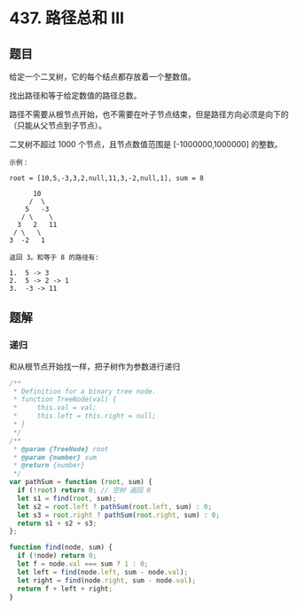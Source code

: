 # 437. 路径总和 III

## 题目

给定一个二叉树，它的每个结点都存放着一个整数值。

找出路径和等于给定数值的路径总数。

路径不需要从根节点开始，也不需要在叶子节点结束，但是路径方向必须是向下的（只能从父节点到子节点）。

二叉树不超过 1000 个节点，且节点数值范围是 [-1000000,1000000] 的整数。

```
示例：

root = [10,5,-3,3,2,null,11,3,-2,null,1], sum = 8

      10
     /  \
    5   -3
   / \    \
  3   2   11
 / \   \
3  -2   1

返回 3。和等于 8 的路径有:

1.  5 -> 3
2.  5 -> 2 -> 1
3.  -3 -> 11
```

## 题解

### 递归

和从根节点开始找一样，把子树作为参数进行递归

```JavaScript
/**
 * Definition for a binary tree node.
 * function TreeNode(val) {
 *     this.val = val;
 *     this.left = this.right = null;
 * }
 */
/**
 * @param {TreeNode} root
 * @param {number} sum
 * @return {number}
 */
var pathSum = function (root, sum) {
  if (!root) return 0; // 空树 返回 0
  let s1 = find(root, sum);
  let s2 = root.left ? pathSum(root.left, sum) : 0;
  let s3 = root.right ? pathSum(root.right, sum) : 0;
  return s1 + s2 + s3;
};

function find(node, sum) {
  if (!node) return 0;
  let f = node.val === sum ? 1 : 0;
  let left = find(node.left, sum - node.val);
  let right = find(node.right, sum - node.val);
  return f + left + right;
}

```
